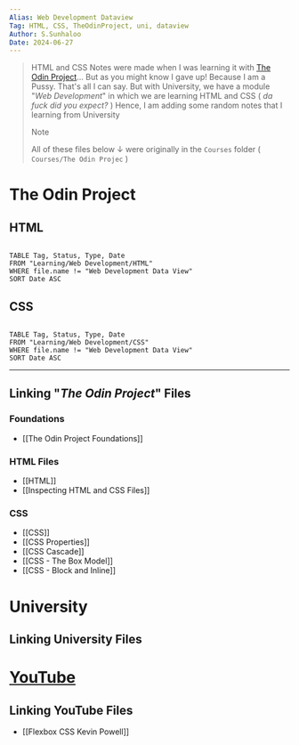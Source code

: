 ```yaml
---
Alias: Web Development Dataview
Tag: HTML, CSS, TheOdinProject, uni, dataview
Author: S.Sunhaloo
Date: 2024-06-27
---
```


>HTML and CSS Notes were made when I was learning it with [The Odin Project](https://www.theodinproject.com/)... But as you might know I gave up!
>Because I am a Pussy. That's all I can say.
>But with University, we have a module "*Web Development*" in which we are learning HTML and CSS ( *da fuck did you expect?* )
>Hence, I am adding some random notes that I learning from University
>>[!note]
>>All of these files below $\downarrow$ were originally in the `Courses` folder ( `Courses/The Odin Projec` )

# The Odin Project

## HTML

```dataview

TABLE Tag, Status, Type, Date
FROM "Learning/Web Development/HTML"
WHERE file.name != "Web Development Data View"
SORT Date ASC

```

## CSS

```dataview

TABLE Tag, Status, Type, Date
FROM "Learning/Web Development/CSS"
WHERE file.name != "Web Development Data View"
SORT Date ASC

```

---

## Linking "*The Odin Project*" Files

### Foundations

- [[The Odin Project Foundations]]

### HTML Files

- [[HTML]]
- [[Inspecting HTML and CSS Files]]

### CSS

- [[CSS]]
- [[CSS Properties]]
- [[CSS Cascade]]
- [[CSS - The Box Model]]
- [[CSS - Block and Inline]]

# University

## Linking University Files



# [YouTube](https://www.youtube.com)

## Linking YouTube Files

- [[Flexbox CSS Kevin Powell]]